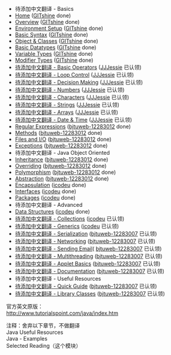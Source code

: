 - 待添加中文翻译 - Basics
 - [Home](home.md) ([GITshine](https://github.com/GITshine) done)
 - [Overview](overview.md) ([GITshine](https://github.com/GITshine) done)
 - [Environment Setup](setup.md) ([GITshine](https://github.com/GITshine) done)
 - [Basic Syntax](basic-syntax.md) ([GITshine](https://github.com/GITshine) done)
 - [Object & Classes](object-classes.md) ([GITshine](https://github.com/GITshine) done)
 - [Basic Datatypes](basic-datatypes.md) ([GITshine](https://github.com/GITshine) done)
 - [Variable Types](variable-types.md) ([GITshine](https://github.com/GITshine) done)
 - [Modifier Types](modifier-types.md) ([GITshine](https://github.com/GITshine) done)
 - [待添加中文翻译 - Basic Operators](basic-operators.md) ([JJJessie](https://github.com/JJJessie) 已认领)
 - [待添加中文翻译 - Loop Control](loop-control.md) ([JJJessie](https://github.com/JJJessie) 已认领)
 - [待添加中文翻译 - Decision Making](decision-making.md) ([JJJessie](https://github.com/JJJessie) 已认领)
 - [待添加中文翻译 - Numbers](numbers.md) ([JJJessie](https://github.com/JJJessie) 已认领)
 - [待添加中文翻译 - Characters](characters.md) ([JJJessie](https://github.com/JJJessie) 已认领)
 - [待添加中文翻译 - Strings](strings.md) ([JJJessie](https://github.com/JJJessie) 已认领)
 - [待添加中文翻译 - Arrays](arrays.md) ([JJJessie](https://github.com/JJJessie) 已认领)
 - [待添加中文翻译 - Date & Time](date-time.md) ([JJJessie](https://github.com/JJJessie) 已认领)
 - [Regular Expressions](regular-expressions.md) ([bjtuweb-12283012](https://github.com/bjtuweb-12283012) done)
 - [Methods](methods.md) ([bjtuweb-12283012](https://github.com/bjtuweb-12283012) done)
 - [Files and I/O](files-and-io.md) ([bjtuweb-12283012](https://github.com/bjtuweb-12283012) done)
 - [Exceptions](exceptions.md) ([bjtuweb-12283012](https://github.com/bjtuweb-12283012) done)
- 待添加中文翻译 - Java Object Oriented
 - [Inheritance](inheritance.md) ([bjtuweb-12283012](https://github.com/bjtuweb-12283012) done)
 - [Overriding](overriding.md) ([bjtuweb-12283012](https://github.com/bjtuweb-12283012) done)
 - [Polymorphism](polymorphism.md) ([bjtuweb-12283012](https://github.com/bjtuweb-12283012) done)
 - [Abstraction](abstraction.md) ([bjtuweb-12283012](https://github.com/bjtuweb-12283012) done)
 - [Encapsulation](ncapsulation.md) ([icodeu](https://github.com/icodeu) done)
 - [Interfaces](interfaces.md) ([icodeu](https://github.com/icodeu) done)
 - [Packages](packages.md) ([icodeu](https://github.com/icodeu) done)
- 待添加中文翻译 - Advanced
 - [Data Structures](data-structures.md) ([icodeu](https://github.com/icodeu) done)
 - [待添加中文翻译 - Collections](collections.md) ([icodeu](https://github.com/icodeu) 已认领)
 - [待添加中文翻译 - Generics](generics.md) ([icodeu](https://github.com/icodeu) 已认领)
 - [待添加中文翻译 - Serialization](serialization.md) ([bjtuweb-12283007](https://github.com/bjtuweb-12283007) 已认领)
 - [待添加中文翻译 - Networking](networking.md) ([bjtuweb-12283007](https://github.com/bjtuweb-12283007) 已认领)
 - [待添加中文翻译 - Sending Email](sending-email.md)( [bjtuweb-12283007](https://github.com/bjtuweb-12283007) 已认领)
 - [待添加中文翻译 - Multithreading](multithreading.md) ([bjtuweb-12283007](https://github.com/bjtuweb-12283007) 已认领)
 - [待添加中文翻译 - Applet Basics](applet-basics.md) ([bjtuweb-12283007](https://github.com/bjtuweb-12283007) 已认领)
 - [待添加中文翻译 - Documentation](Documentation.md) ([bjtuweb-12283007](https://github.com/bjtuweb-12283007) 已认领)
- 待添加中文翻译 - Useful Resources
 - [待添加中文翻译 - Quick Guide](quick-guide.md) ([bjtuweb-12283007](https://github.com/bjtuweb-12283007) 已认领)
 - [待添加中文翻译 - Library Classes](library-classes.md) ([bjtuweb-12283007](https://github.com/bjtuweb-12283007) 已认领)
 
官方英文原版：   
http://www.tutorialspoint.com/java/index.htm

 >
 注释：舍弃以下章节，不做翻译      
 Java Useful Resources   
 Java - Examples  
 Selected Reading（这个模块）


